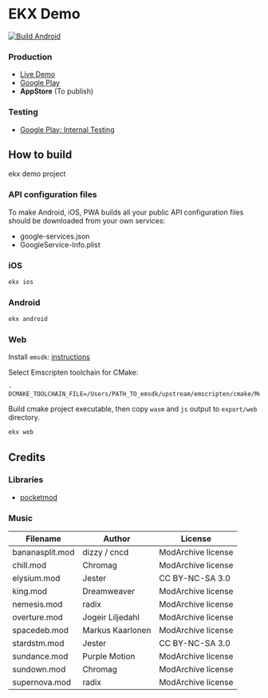 # EKX Demo

[![Build Android](https://github.com/highduck/ekx-demo/actions/workflows/build.yml/badge.svg)](https://github.com/highduck/ekx-demo/actions/workflows/build.yml)

### Production
- [Live Demo](https://play-ilj.web.app/)
- [Google Play](https://play.google.com/store/apps/details?id=ilj.play.demo)
- **AppStore** (To publish)

### Testing
- [Google Play: Internal Testing](https://play.google.com/apps/internaltest/4697583231840009112)

## How to build

ekx demo project

### API configuration files

To make Android, iOS, PWA builds all your public API configuration files should be downloaded from your own services:

- google-services.json
- GoogleService-Info.plist

### iOS

```bash
ekx ios
```

### Android

```bash
ekx android
```

### Web

Install `emsdk`: [instructions](https://emscripten.org/docs/getting_started/downloads.html)

Select Emscripten toolchain for CMake:
```
-DCMAKE_TOOLCHAIN_FILE=/Users/PATH_TO_emsdk/upstream/emscripten/cmake/Modules/Platform/Emscripten.cmake
```

Build cmake project executable, then copy `wasm` and `js` output to `export/web` directory.

```bash
ekx web
```

## Credits

### Libraries

- [pocketmod](https://github.com/rombankzero/pocketmod)

### Music

| Filename             | Author           | License           |
|----------------------|------------------|-------------------|
| bananasplit.mod | dizzy / cncd     | ModArchive license |
| chill.mod       | Chromag          | ModArchive license |
| elysium.mod     | Jester           | CC BY-NC-SA 3.0 |
| king.mod        | Dreamweaver      | ModArchive license |
| nemesis.mod    | radix            | ModArchive license |
| overture.mod   | Jogeir Liljedahl | ModArchive license |
| spacedeb.mod   | Markus Kaarlonen | ModArchive license |
| stardstm.mod   | Jester           | CC BY-NC-SA 3.0 |
| sundance.mod   | Purple Motion    | ModArchive license |
| sundown.mod    | Chromag          | ModArchive license |
| supernova.mod  | radix            | ModArchive license |

